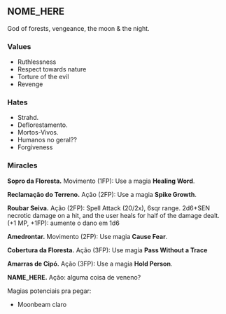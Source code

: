 ## NOME_HERE
God of forests, vengeance, the moon & the night.

### Values
- Ruthlessness
- Respect towards nature
- Torture of the evil
- Revenge

### Hates
- Strahd.
- Deflorestamento.
- Mortos-Vivos.
- Humanos no geral??
- Forgiveness

### Miracles
**Sopro da Floresta.** Movimento (1FP): Use a magia **Healing Word**.

**Reclamação do Terreno.** Ação (2FP): Use a magia **Spike Growth**.

**Roubar Seiva.** Ação (2FP): Spell Attack (20/2x), 6sqr range. 2d6+SEN necrotic damage on a hit, and the user heals for half of the damage dealt. (+1 MP, +1FP): aumente o dano em 1d6

**Amedrontar.** Movimento (2FP): Use magia **Cause Fear**.

**Cobertura da Floresta.** Ação (3FP): Use magia **Pass Without a Trace**

**Amarras de Cipó.** Ação (3FP): Use a magia **Hold Person**.

**NAME_HERE.** Ação: alguma coisa de veneno?

Magias potenciais pra pegar:
- Moonbeam claro
